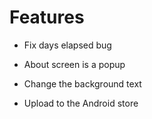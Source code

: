# Features

* Fix days elapsed bug

* About screen is a popup

* Change the background text

* Upload to the Android store
